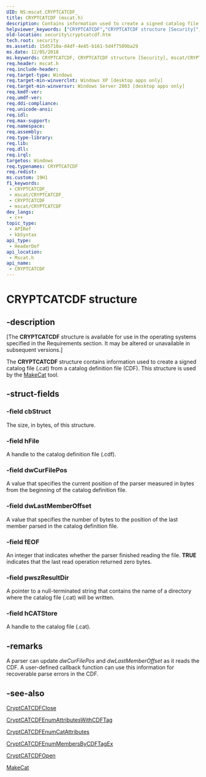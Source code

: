 ```yaml
---
UID: NS:mscat.CRYPTCATCDF_
title: CRYPTCATCDF (mscat.h)
description: Contains information used to create a signed catalog file (.cat) from a catalog definition file (CDF).
helpviewer_keywords: ["CRYPTCATCDF","CRYPTCATCDF structure [Security]","mscat/CRYPTCATCDF","security.cryptcatcdf"]
old-location: security\cryptcatcdf.htm
tech.root: security
ms.assetid: 15d5710a-d4df-4e45-b161-5d4f7509ba29
ms.date: 12/05/2018
ms.keywords: CRYPTCATCDF, CRYPTCATCDF structure [Security], mscat/CRYPTCATCDF, security.cryptcatcdf
req.header: mscat.h
req.include-header: 
req.target-type: Windows
req.target-min-winverclnt: Windows XP [desktop apps only]
req.target-min-winversvr: Windows Server 2003 [desktop apps only]
req.kmdf-ver: 
req.umdf-ver: 
req.ddi-compliance: 
req.unicode-ansi: 
req.idl: 
req.max-support: 
req.namespace: 
req.assembly: 
req.type-library: 
req.lib: 
req.dll: 
req.irql: 
targetos: Windows
req.typenames: CRYPTCATCDF
req.redist: 
ms.custom: 19H1
f1_keywords:
 - CRYPTCATCDF_
 - mscat/CRYPTCATCDF_
 - CRYPTCATCDF
 - mscat/CRYPTCATCDF
dev_langs:
 - c++
topic_type:
 - APIRef
 - kbSyntax
api_type:
 - HeaderDef
api_location:
 - Mscat.h
api_name:
 - CRYPTCATCDF
---
```


# CRYPTCATCDF structure


## -description

<p class="CCE_Message">[The  <b>CRYPTCATCDF</b> structure is available for use in the operating systems specified in the Requirements section. It may be altered or unavailable in subsequent versions.]

The <b>CRYPTCATCDF</b> structure contains information used to create a signed catalog file (.cat) from a  catalog definition file (CDF). This structure is used by the <a href="https://docs.microsoft.com/windows/desktop/SecCrypto/makecat">MakeCat</a> tool.

## -struct-fields

### -field cbStruct

The size, in bytes, of this structure.

### -field hFile

A handle to the catalog definition file (.cdf).

### -field dwCurFilePos

A value that specifies the current position of the parser measured in bytes from the beginning of the catalog definition file.

### -field dwLastMemberOffset

A value that specifies the number of bytes to the position of the last member parsed in the catalog definition file.

### -field fEOF

An integer that indicates whether the parser finished reading the file. <b>TRUE</b> indicates that the last read operation returned zero bytes.

### -field pwszResultDir

A pointer to a null-terminated string that contains the name of a directory where the catalog file (.cat) will be written.

### -field hCATStore

A handle to the catalog file (.cat).

## -remarks

A parser can update <i>dwCurFilePos</i> and <i>dwLastMemberOffset</i> as it reads the CDF. A user-defined callback function can use this information for recoverable parse errors in the CDF.

## -see-also

<a href="https://docs.microsoft.com/windows/desktop/api/mscat/nf-mscat-cryptcatcdfclose">CryptCATCDFClose</a>



<a href="https://docs.microsoft.com/windows/desktop/SecCrypto/cryptcatcdfenumattributeswithcdftag">CryptCATCDFEnumAttributesWithCDFTag</a>



<a href="https://docs.microsoft.com/windows/desktop/api/mscat/nf-mscat-cryptcatcdfenumcatattributes">CryptCATCDFEnumCatAttributes</a>



<a href="https://docs.microsoft.com/windows/desktop/SecCrypto/cryptcatcdfenummembersbycdftagex">CryptCATCDFEnumMembersByCDFTagEx</a>



<a href="https://docs.microsoft.com/windows/desktop/api/mscat/nf-mscat-cryptcatcdfopen">CryptCATCDFOpen</a>



<a href="https://docs.microsoft.com/windows/desktop/SecCrypto/makecat">MakeCat</a>


